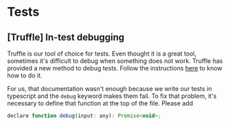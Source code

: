 # Tests

## [Truffle] In-test debugging

Truffle is our tool of choice for tests. Even thought it is a great tool, sometimes it's difficult to debug when something does not work. Truffle has provided a new method to debug tests. Follow the instructions [here](https://www.trufflesuite.com/docs/truffle/getting-started/debugging-your-contracts#in-test-debugging) to know how to do it.

For us, that documentation wasn't enough because we write our tests in typescript and the `debug` keyword makes them fail. To fix that problem, it's necessary to define that function at the top of the file. Please add
```javascript
declare function debug(input: any): Promise<void>;
```